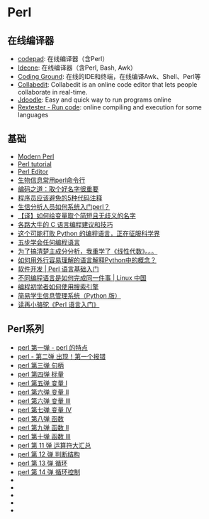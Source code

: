 # Perl

## 在线编译器
* [codepad](http://codepad.org/): 在线编译器（含Perl）
* [Ideone](http://ideone.com/): 在线编译器（含Perl, Bash, Awk）
* [Coding Ground](http://www.tutorialspoint.com/codingground.htm): 在线的IDE和终端，在线编译Awk、Shell、Perl等
* [Collabedit](http://collabedit.com/): Collabedit is an online code editor that lets people collaborate in real-time.
* [Jdoodle](https://www.jdoodle.com/): Easy and quick way to run programs online
* [Rextester - Run code](http://rextester.com/l/perl_online_compiler): online compiling and execution for some languages

## 基础
* [Modern Perl](http://modernperlbooks.com/books/modern_perl_2014/)
* [Perl tutorial](http://perlmaven.com/perl-tutorial)
* [Perl Editor](http://perlmaven.com/perl-editor)
* [生物信息常用perl命令行](http://www.pineapplechina.com/?p=12)
* [编码之道：取个好名字很重要](https://linux.cn/article-6334-1.html)
* [程序员应该避免的5种代码注释](https://linux.cn/article-6333-1.html)
* [生信分析人员如何系统入门perl？](http://www.bio-info-trainee.com/1667.html)
* [【译】如何给变量取个简短且无歧义的名字](http://yemengying.com/2016/06/25/cleanCode4naming)
* [各路大牛的 C 语言编程建议和技巧](https://mp.weixin.qq.com/s?__biz=MzA3MTIyNzIxOQ==&mid=2655539784&idx=3&sn=4e23c21b5f9ac73bbc62d3b56518c749&chksm=848c3074b3fbb962a9549418045655da40497cd938044b079d4e209463124c2b7713271e0218&mpshare=1&scene=1&srcid=0520Y2YKLnxE4RJL3iaiGbDo&sharer_sharetime=1589970975623&sharer_shareid=49bb68e4d4ad9f65af077f4e54025da0&key=ee7920faaaff2a8b8c0a1f68c4b9f2896d05b0a0fa1bbeb02e1203ce0762ecd8407b88657453f0db597f55ec93c34dbbf405c9f703273e35d72073bc1f230e6b7d12ba80c04aa3b7040368f003437854&ascene=1&uin=MjEyMzUzNDk2MQ%3D%3D&devicetype=Windows+XP&version=62060841&lang=zh_CN&exportkey=AbnICVNht3YXns2vlA9%2FDys%3D&pass_ticket=WeQ%2F9lMsk9TGefvhi5xsI1DxDC0Tuk826MThQy%2BRPMirkkwS6E8ZoGX%2BTcUnIroA)
* [这个可能打败 Python 的编程语言，正在征服科学界](https://mp.weixin.qq.com/s?__biz=MjM5NDA1Njg2MA==&mid=2652011279&idx=1&sn=6643f50df6866e10b7ec5d580002b9f4&chksm=bd6b44fc8a1ccdead4ca4ef5e410aa729552797cb4cb696612cbd16ab1e2dd4803c287506e68&mpshare=1&scene=1&srcid=1111taP28b27tkyuVYaBzbNw&sharer_sharetime=1605145038394&sharer_shareid=49bb68e4d4ad9f65af077f4e54025da0#rd)
* [五步学会任何编程语言](https://linux.cn/article-12842-1.html)
* [为了搞清楚主成分分析，我重学了《线性代数》。。。](https://mp.weixin.qq.com/s?__biz=MzA5NzQzOTgzMw==&mid=2650863590&idx=1&sn=787c72e4b1dd25e0ad14ca61069653a6&chksm=8b548ed0bc2307c6fde64295bcba06da634a77c313186d36bb100aad6f129a98bad8835945de&mpshare=1&scene=1&srcid=0225MFSd8rb46Rd81JzguX6Y&sharer_sharetime=1614248414829&sharer_shareid=49bb68e4d4ad9f65af077f4e54025da0&key=6f239cbca45393dd6dff3b3bc4222eb775a7c439ef25f43768bf8d4536ab78d9c3cdbfabfc1b7e296b0a4d8fc3820ad135fec4988bd62560fb177b3d8d219737712ad3c426bf251153a07599b6bdfc6eeb4e063dbf485e952036f12ea28dfcf67360e3b0dd183f4ad675d172ae670bbd234154092862e1981afc8403012adfc7&ascene=1&uin=MjEyMzUzNDk2MQ%3D%3D&devicetype=Windows+7&version=62090529&lang=en&exportkey=AUxjij%2B57xva7NyMFmhOdN8%3D&pass_ticket=R9jpaUXpCFjBDIouxDFPMCQLobV6t8Qz8Er3IVMMhmM7ejfJujHQ7tA1WBEpmau8&wx_header=0)
* [如何用外行容易理解的语言解释Python中的概念？](https://mp.weixin.qq.com/s/fwmWunMRs88L36gAO2C8eQ)
* [软件开发 | Perl 语言基础入门](https://linux.cn/article-14296-1.html)
* [不同编程语言是如何完成同一件事 | Linux 中国](https://mp.weixin.qq.com/s/JzTQFbSrqQq73lYv8wNmzg)
* [编程初学者如何使用搜索引擎](https://mp.weixin.qq.com/s/22PsgEBbzLtOebXBhlEyKA)
* [简易学生信息管理系统（Python 版）](https://mp.weixin.qq.com/s/iq6e9H6b_YC8qei72I6Jbg)
* [读再小骆驼《Perl 语言入门》](https://mp.weixin.qq.com/s/4N5NcLfoEOeb8-_p26hJaQ)

## Perl系列

* [perl 第一弹 - perl 的特点](https://mp.weixin.qq.com/s?__biz=Mzg4MTUzOTExOQ==&mid=2247483653&idx=1&sn=84e9663dfd17e09aa596f9fb1da87974&chksm=cf652045f812a95399d1d1fc6f99025e06d3ca8d1baf5693ba1df8166cebc93431e6535b54d0&mpshare=1&scene=1&srcid=0304DTDy98pBi74U5mDmTn70&sharer_sharetime=1614828011979&sharer_shareid=49bb68e4d4ad9f65af077f4e54025da0&key=6e7650bbf447c5022d9af2681debefb4a2d5348a387472e44c9444e58b5b38c9149a1ed0dc096ea246f5b4f837e10faa2f3e374fadcbb9c79ce55c409429396a1552fdaad31b7455dbacb1496095b90707230495a5974cf06aa673bcb5dc173126ae5d19799754473ab9eb66ef5f8dd476df920d48b355376eaae45fac737676&ascene=1&uin=MjEyMzUzNDk2MQ%3D%3D&devicetype=Windows+7&version=62090529&lang=en&exportkey=AVi6GKFFZ5mGMZxVNkknFpw%3D&pass_ticket=Bh4FAxfj0KSjEcIt4%2FcYHhDYYfaUE11A2IqByvJEc4xWXD5pBJGeTH1P38QlXJOJ&wx_header=0)
* [perl - 第二弹 出现！第一个报错](https://mp.weixin.qq.com/s?__biz=Mzg4MTUzOTExOQ==&mid=2247483671&idx=1&sn=5d0d73940e2f11aadd2d415c4a9ca38e&chksm=cf652057f812a9413922afc56911e684fc2b6b5ad446abf3947fa602975a3fca131685ac7165&mpshare=1&scene=1&srcid=0304R3AHfeRaaIhtG6fyNwCP&sharer_sharetime=1614828006015&sharer_shareid=49bb68e4d4ad9f65af077f4e54025da0&key=6f239cbca45393ddf190397138768b0bfcfe6e618be2907ded02d7d36ea747600d23b4801dd31a0bcfa917bf2fee361cc8407051dbbf6ba1c8f7b51856d7d145654997f8e993e2383b655cc060d521a735df0325e5cfcbe2074c7f91c902bd0b2199ec42aae21936051859795480eb16d1af1d7059a40ac3239b52d5ce15ffd8&ascene=1&uin=MjEyMzUzNDk2MQ%3D%3D&devicetype=Windows+7&version=62090529&lang=en&exportkey=AVvr13PWhc3bgNpdCFHckF4%3D&pass_ticket=Bh4FAxfj0KSjEcIt4%2FcYHhDYYfaUE11A2IqByvJEc4xWXD5pBJGeTH1P38QlXJOJ&wx_header=0)
* [perl 第三弹 句柄](https://mp.weixin.qq.com/s?__biz=Mzg4MTUzOTExOQ==&mid=2247483687&idx=1&sn=cdbb08c5ff0e75bb10279413de9c51b9&chksm=cf652067f812a971b463adcff9b19d6ff72de2d9f794bcc7951705309a93999cc3ff360717c4&scene=21#wechat_redirect)
* [perl 第四弹 标量](https://mp.weixin.qq.com/s?__biz=Mzg4MTUzOTExOQ==&mid=2247483696&idx=1&sn=ab1ea7e0971173088937116dc37f6897&chksm=cf652070f812a966cdfd0264ffca66ed0e5a273187e62d29abf7bf8b909e5df0820552d5fff8&scene=21#wechat_redirect)
* [perl 第五弹 变量 I](https://mp.weixin.qq.com/s?__biz=Mzg4MTUzOTExOQ==&mid=2247483704&idx=1&sn=9b8381eefb0370b2456c4684230045ca&chksm=cf652078f812a96e0a7ceeb269bda25b2209a24aa4e917089cae845d112e35daa282ea5dbb7d&scene=21#wechat_redirect)
* [perl 第六弹 变量 II](https://mp.weixin.qq.com/s?__biz=Mzg4MTUzOTExOQ==&mid=2247483715&idx=1&sn=83e6253aea8b3cd5937508a36b7bc069&chksm=cf652003f812a915f28f138a89ec5000ee0b7d98292d5eaff87ff1c9993f0da0267528b3532a&scene=21#wechat_redirect)
* [perl 第六弹 变量 III](https://mp.weixin.qq.com/s?__biz=Mzg4MTUzOTExOQ==&mid=2247483723&idx=1&sn=13945610f5088afc4204fb424932bb9e&chksm=cf65200bf812a91db8d0706ceee4551e2f16b9ff5193c66987a74770c79e1a5395fb9b34d1f5&scene=21#wechat_redirect)
* [perl 第七弹 变量 IV](https://mp.weixin.qq.com/s?__biz=Mzg4MTUzOTExOQ==&mid=2247483736&idx=1&sn=6683d3ba15d39f84d82dec8379171928&chksm=cf652018f812a90ea65035a320c2a6fc82b2f08c308e1e80657fa1d0a437e5ba13cb4b099d05&scene=21#wechat_redirect)
* [perl 第八弹 函数](https://mp.weixin.qq.com/s?__biz=Mzg4MTUzOTExOQ==&mid=2247483744&idx=1&sn=fe1c89bd26a43ee04165213d44a48995&chksm=cf652020f812a9361060c80e39bfcb19327f71f11879a4eb4efa4b5e057595d4b2234abecbe9&scene=21#wechat_redirect)
* [perl 第九弹 函数 II](https://mp.weixin.qq.com/s?__biz=Mzg4MTUzOTExOQ==&mid=2247483756&idx=1&sn=d4be7e67a08d40e833aa8de85e8348dd&chksm=cf65202cf812a93ae36ea990da80ecbf9f9b95bed7316c5c2d3dde1f014e199fed66692e65a5&scene=21#wechat_redirect)
* [perl 第十弹 函数 III](https://mp.weixin.qq.com/s?__biz=Mzg4MTUzOTExOQ==&mid=2247483765&idx=1&sn=09194686561480b1003a8125f798036c&chksm=cf652035f812a9231153b8649fd3ae373d21c962847b35e3ffe2f1fbde79c18208237e853cd3&scene=21#wechat_redirect)
* [perl 第 11 弹 运算符大汇总](https://mp.weixin.qq.com/s?__biz=Mzg4MTUzOTExOQ==&mid=2247483781&idx=1&sn=14bda713a909b3db58afa4374754852f&chksm=cf6520c5f812a9d3d9648fe89788d3461538f8a4b227bc99016c4b8975f31394198d43db8940&scene=21#wechat_redirect)
* [perl 第 12 弹 判断结构](https://mp.weixin.qq.com/s?__biz=Mzg4MTUzOTExOQ==&mid=2247483807&idx=1&sn=a291141c40021f1618b082f5b6027301&chksm=cf6520dff812a9c9696fa7fd5af9663eaa37c1bbe25a3887109a42680a9f4b004c4b0c422164&mpshare=1&scene=1&srcid=0304RIE0QxdNY5LDevR3fQeo&sharer_sharetime=1614827682343&sharer_shareid=49bb68e4d4ad9f65af077f4e54025da0&key=6e7650bbf447c50215af2f16a97cd0a1cf52698e44fe5fa4bc25ce2b737f38be62686a953103aaec2d5a195c220588ff6899115d4ddbec7afe95072a16c7b6f55394fd3df973aaf854466cc8685002599ded703335beb8300caa6f0ec10264df40dadc9fe2aadba0c7f29c4979b9ca82aa10cbc446cdadfbe37ff3652e490261&ascene=1&uin=MjEyMzUzNDk2MQ%3D%3D&devicetype=Windows+7&version=62090529&lang=en&exportkey=AUBXMmi%2Bfhfpe7uej6SKnBI%3D&pass_ticket=Bh4FAxfj0KSjEcIt4%2FcYHhDYYfaUE11A2IqByvJEc4xWXD5pBJGeTH1P38QlXJOJ&wx_header=0)
* [perl 第 13 弹 循环](https://mp.weixin.qq.com/s?__biz=Mzg4MTUzOTExOQ==&mid=2247483817&idx=1&sn=33c0f6ef3a353bdb8cf776c95b1915b3&chksm=cf6520e9f812a9ff53a50e73a3dd8a055a1820e0b9a57ace69b0713dfc8a4be3f10f883f1119&mpshare=1&scene=1&srcid=0309EBoFb1dQcTRBqt2xsDDV&sharer_sharetime=1615284209170&sharer_shareid=49bb68e4d4ad9f65af077f4e54025da0&key=56a3b1411e85bb0064ce32ed96315d4831285db728dbeb47490a48e032fc90d32c9223443940af35b1249c109a969c84aea625e6734adb186f295deb38e3afce5f68df47f0f6a2a5835483c0f96cbd9d6f9ff599c1e171c4578730d61bec8a53b95669316fd37096c7541336de2ac86b3e46d03b361d4b6442bd28fda75ef84b&ascene=1&uin=MjEyMzUzNDk2MQ%3D%3D&devicetype=Windows+7&version=62090529&lang=en&exportkey=AewkjGFK8ja2lH8G0O8gKz0%3D&pass_ticket=mdWDLgjzI58mP7Och8jrfCRHGos7E6lrKRCNa3qlEJ0owi5vJZE9rce8dnC1QxBQ&wx_header=0)
* [perl 第 14 弹 循环控制](https://mp.weixin.qq.com/s?__biz=Mzg4MTUzOTExOQ==&mid=2247483836&idx=1&sn=eca1769c7a10dfbd798ab66f71d218a3&chksm=cf6520fcf812a9ea33e61359cad2bd3e52c9f6a4d75e0a8907b86c434480fa49de80541a7620&mpshare=1&scene=1&srcid=0315xR37uK07aWkXB4WJtZ7Z&sharer_sharetime=1615805168224&sharer_shareid=49bb68e4d4ad9f65af077f4e54025da0&key=439c3bdce1be78fb1c7a9a2515a262f0187a45cdccf7b36d85aa7586e2b7f8b6aec49d74cde2ee384e868f91ce01406a5a597cbd262509adef37686f91c9d75e5444a86a8b07661311919ff10c79991c67024c046e6c2ddf00b003dea60bab12eec8b0b29daca01ab87d74d7d28b84be64e34f4857ca34ea2343a1dc49ad9813&ascene=1&uin=MjEyMzUzNDk2MQ%3D%3D&devicetype=Windows+7&version=62090529&lang=en&exportkey=AR%2FiRJOCvPsn8YvABv7cVq8%3D&pass_ticket=m1ZMssFVaHb%2BrZqJ4KImayMyxT2VbipgjXhxBIJ%2F5sQqOz7k9R0EE8eiQG1vrIyL&wx_header=0)
* []()
* []()
* []()
* []()
* []()